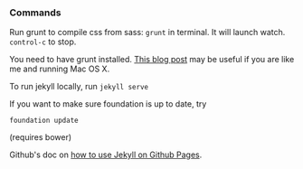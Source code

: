 ### Commands
Run grunt to compile css from sass: `grunt` in terminal. It will launch watch. `control-c` to stop.

You need to have grunt installed. <a href="http://daigo.org/2013/11/installing-npm-on-mavericks-macbook-pro/">This blog post</a> may be useful if you are like me and running Mac OS X.

To run jekyll locally, run `jekyll serve`

If you want to make sure foundation is up to date, try

`foundation update`

(requires bower)

Github's doc on <a href="https://help.github.com/articles/using-jekyll-with-pages">how to use Jekyll on Github Pages</a>.